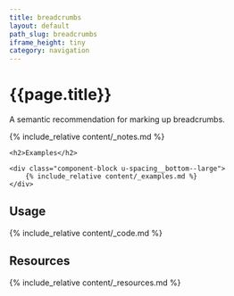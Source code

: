 ```yaml
---
title: breadcrumbs
layout: default
path_slug: breadcrumbs
iframe_height: tiny
category: navigation
---
```


<div class="u-align-center--small">
	<h1>{{page.title}}</h1>
	<p class="u-lighten u-spacing__bottom--large">
		A semantic recommendation for marking up breadcrumbs.
	</p>
</div>

{% include_relative content/_notes.md %}

<div class="u-spacing__top--large">

	<h2>Examples</h2>

	<div class="component-block u-spacing__bottom--large">
		{% include_relative content/_examples.md %}
	</div>
</div>

## Usage
<div class="component-block u-spacing__bottom--large">
	{% include_relative content/_code.md %}
</div>

## Resources
<div class="component-block u-spacing__bottom--large">
	{% include_relative content/_resources.md %}
</div>
